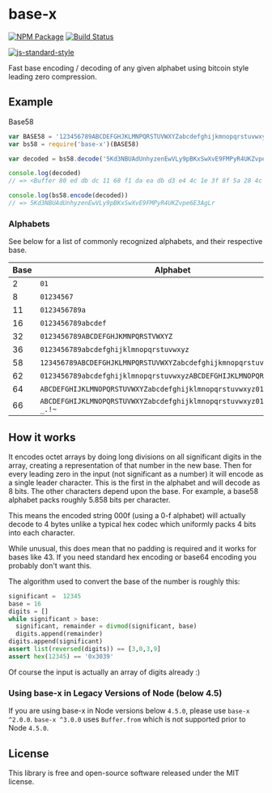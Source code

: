 # base-x

[![NPM Package](https://img.shields.io/npm/v/base-x.svg?style=flat-square)](https://www.npmjs.org/package/base-x)
[![Build Status](https://img.shields.io/travis/cryptocoinjs/base-x.svg?branch=master&style=flat-square)](https://travis-ci.org/cryptocoinjs/base-x)

[![js-standard-style](https://cdn.rawgit.com/feross/standard/master/badge.svg)](https://github.com/feross/standard)

Fast base encoding / decoding of any given alphabet using bitcoin style leading
zero compression.

## Example

Base58

``` javascript
var BASE58 = '123456789ABCDEFGHJKLMNPQRSTUVWXYZabcdefghijkmnopqrstuvwxyz'
var bs58 = require('base-x')(BASE58)

var decoded = bs58.decode('5Kd3NBUAdUnhyzenEwVLy9pBKxSwXvE9FMPyR4UKZvpe6E3AgLr')

console.log(decoded)
// => <Buffer 80 ed db dc 11 68 f1 da ea db d3 e4 4c 1e 3f 8f 5a 28 4c 20 29 f7 8a d2 6a f9 85 83 a4 99 de 5b 19>

console.log(bs58.encode(decoded))
// => 5Kd3NBUAdUnhyzenEwVLy9pBKxSwXvE9FMPyR4UKZvpe6E3AgLr
```

### Alphabets

See below for a list of commonly recognized alphabets, and their respective base.

Base | Alphabet
------------- | -------------
2 | `01`
8 | `01234567`
11 | `0123456789a`
16 | `0123456789abcdef`
32 | `0123456789ABCDEFGHJKMNPQRSTVWXYZ`
36 | `0123456789abcdefghijklmnopqrstuvwxyz`
58 | `123456789ABCDEFGHJKLMNPQRSTUVWXYZabcdefghijkmnopqrstuvwxyz`
62 | `0123456789abcdefghijklmnopqrstuvwxyzABCDEFGHIJKLMNOPQRSTUVWXYZ`
64 | `ABCDEFGHIJKLMNOPQRSTUVWXYZabcdefghijklmnopqrstuvwxyz0123456789+/`
66 | `ABCDEFGHIJKLMNOPQRSTUVWXYZabcdefghijklmnopqrstuvwxyz0123456789-_.!~`


## How it works

It encodes octet arrays by doing long divisions on all significant digits in the
array, creating a representation of that number in the new base. Then for every
leading zero in the input (not significant as a number) it will encode as a
single leader character. This is the first in the alphabet and will decode as 8
bits. The other characters depend upon the base. For example, a base58 alphabet
packs roughly 5.858 bits per character.

This means the encoded string 000f (using a 0-f alphabet) will actually decode
to 4 bytes unlike a typical hex codec which uniformly packs 4 bits into each
character.

While unusual, this does mean that no padding is required and it works for bases
like 43. If you need standard hex encoding or base64 encoding you probably don't
want this.

The algorithm used to convert the base of the number is roughly this:

```python
significant =  12345
base = 16
digits = []
while significant > base:
  significant, remainder = divmod(significant, base)
  digits.append(remainder)
digits.append(significant)
assert list(reversed(digits)) == [3,0,3,9]
assert hex(12345) == '0x3039'
```

Of course the input is actually an array of digits already :)

### Using base-x in Legacy Versions of Node (below 4.5)

If you are using base-x in Node versions below `4.5.0`, please use `base-x ^2.0.0`.
`base-x ^3.0.0` uses `Buffer.from` which is not supported prior to Node `4.5.0`.

## License

This library is free and open-source software released under the MIT license.

